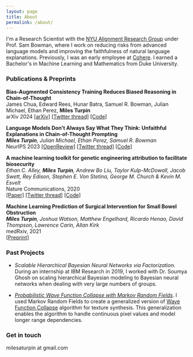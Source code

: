 ```yaml
---
layout: page
title: About
permalink: /about/
---
```


I'm a Research Scientist with the [NYU Alignment Research Group](https://wp.nyu.edu/arg/) under Prof. Sam Bowman, where I work on reducing risks from advanced language models and improving the faithfulness of natural language explanations. Previously, I was an early employee at [Cohere](https://www.cohere.ai). I earned a Bachelor's in Machine Learning and Mathematics from Duke University.

### Publications & Preprints

**Bias-Augmented Consistency Training Reduces Biased Reasoning in Chain-of-Thought**\
James Chua, Edward Rees, Hunar Batra, Samuel R. Bowman, Julian Michael, Ethan Perez, **Miles Turpin**\
arXiv 2024
[[arXiv]](https://arxiv.org/abs/2403.05518) [[Twitter thread]](https://twitter.com/milesaturpin/status/1767327882978660513) [[Code]](https://github.com/raybears/cot-transparency)

**Language Models Don't Always Say What They Think: Unfaithful Explanations in Chain-of-Thought Prompting**\
_**Miles Turpin**, Julian Michael, Ethan Perez, Samuel R. Bowman_\
NeurIPS 2023
[[OpenReview]](https://openreview.net/forum?id=bzs4uPLXvi) [[Twitter thread]](https://twitter.com/milesaturpin/status/1656010877269602304) [[Code]](https://github.com/milesaturpin/cot-unfaithfulness/)

**A machine learning toolkit for genetic engineering attribution to facilitate biosecurity**\
_Ethan C. Alley, **Miles Turpin**, Andrew Bo Liu, Taylor Kulp-McDowall, Jacob Swett, Rey Edison, Stephen E. Von Stetina, George M. Church & Kevin M. Esvelt_\
Nature Communications, 2020\
[[Paper]](https://www.nature.com/articles/s41467-020-19612-0) [[Twitter thread]](https://twitter.com/kesvelt/status/1336500662851526662) [[Code]](https://github.com/altLabs/attrib)

**Machine Learning Prediction of Surgical Intervention for Small Bowel Obstruction**\
_**Miles Turpin**, Joshua Watson, Matthew Engelhard, Ricardo Henao, David Thompson, Lawrence Carin, Allan Kirk_\
medRxiv, 2021\
[[Preprint]](https://www.medrxiv.org/content/10.1101/2021.04.13.21255428v1)

### Past Projects

* _Scalable Hierarchical Bayesian Neural Networks via Factorization._ During an internship at IBM Research in 2019, I worked with Dr. Soumya Ghosh on scaling hierarchical Bayesian modeling to Bayesian neural networks when dealing with very large numbers of groups.
<!-- (HBM) is a very elegant approach to integrating information about how datasets are structured. However, traditional HBMs have linear parameter growth w.r.t. to the number of groups, because they maintain a separate copy of model parameters for every group. If we have millions of groups and millions of parameters this is undesirable. In this project I explored using a low rank representation of the group-level parameters (i.e. neural net weight matrices) to cut parameter growth from a linear to constant factor rate. Essentially, instead of doing inference on model parameters, we do inference on latent variables, and map those latent variables model parameters. This can also be viewed as a [Bayesian Hypernetwork](https://arxiv.org/abs/1710.04759). -->

* _[Probabilistic Wave Function Collapse with Markov Random Fields](https://github.com/milesaturpin/probabilistic-wave-function-collapse)_. I used Markov Random Fields to create a generalized version of [Wave Function Collapse](https://github.com/mxgmn/WaveFunctionCollapse) algorithm for texture synthesis. This generalization enables the algorithm to handle continuous pixel values and model longer range dependencies. 
<!-- * _[Probabilistic Wave Function Collapse with Markov Random Fields](https://github.com/milesaturpin/probabilistic-wave-function-collapse)_. The [Wave Function Collapse](https://github.com/mxgmn/WaveFunctionCollapse) (WFC) algorithm from procedural generation synthesizes new images that try to match local relationships between blocks of pixels in a sample image. I realized that this algorithm is essentially an special instance of an undirected graphical model (aka Markov random field). The [Ising model](https://en.wikipedia.org/wiki/Ising_model) is the classic version of a simple MRF. WFC only works for categorical variables with few levels and only captures very local statistics. In this project I worked on a generalized version of the WFC algorithm enabling it to be used for continuous pixel values and modeling slightly longer range dependencies. The MCMC generated [some](https://github.com/milesaturpin/probabilistic-wave-function-collapse/blob/master/presentation/041320_050143.gif) [fun](https://github.com/milesaturpin/probabilistic-wave-function-collapse/blob/master/presentation/k2s1ts10000lb-1ub0.5_041420_124422.gif) [animations](https://github.com/milesaturpin/probabilistic-wave-function-collapse/blob/master/presentation/k18s9ts10000lb0.003ub0.1_041320_203604.gif). -->

### Get in touch

milesaturpin at gmail.com
